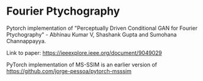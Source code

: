 # Fourier Ptychography
Pytorch implementation of "Perceptually Driven Conditional GAN for Fourier Ptychography" - Abhinau Kumar V, Shashank Gupta and Sumohana Channappayya.

Link to paper: https://ieeexplore.ieee.org/document/9049029

PyTorch implementation of MS-SSIM is an earlier version of https://github.com/jorge-pessoa/pytorch-msssim
